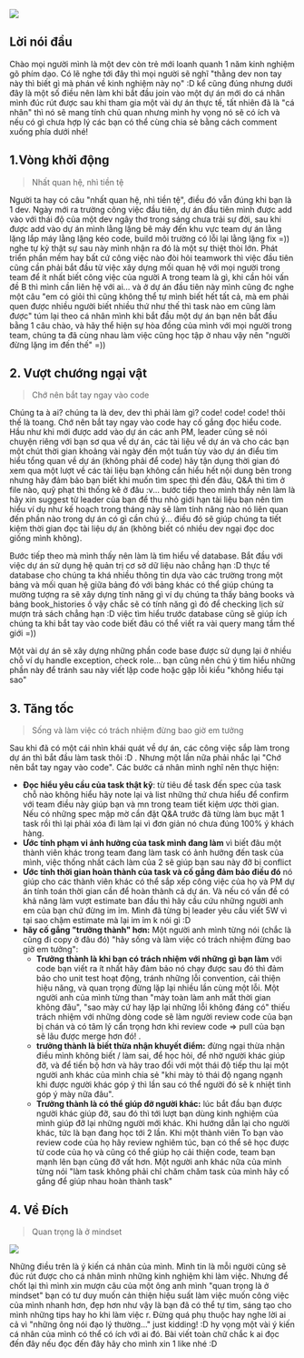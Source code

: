 ![](https://images.viblo.asia/b25b572b-459a-49c0-b897-ffdb7d6be8e8.jpg)

## Lời nói đầu
Chào mọi người mình là một dev còn trẻ mới loanh quanh 1 năm kinh nghiệm gõ phím dạo. Có lẽ nghe tới đây thì mọi người sẽ nghĩ "thằng dev non tay này thì biết gì mà phán về kinh nghiệm này nọ" :D kể cũng đúng nhưng dưới đây là một số điều nên làm khi bắt đầu join vào một dự án mới do cá nhân mình đúc rút được sau khi tham gia một vài dự án thực tế, tất nhiên đã là "cá nhân" thì nó sẽ mang tính chủ quan nhưng mình hy vọng nó sẽ có ích và nếu có gì chưa hợp lý các bạn có thể cùng chia sẻ bằng cách comment xuống phía dưới nhé!
## 1.Vòng khởi động 
>  Nhất quan hệ, nhì tiền tệ

Người ta hay có câu "nhất quan hệ, nhì tiền tệ", điều đó vẫn đúng khi bạn là 1 dev. Ngày mới ra trường công việc đầu tiên, dự án đầu tiên mình được add vào với thái độ của một dev ngây thơ trong sáng chưa trải sự đời, sau khi được add vào dự án mình lằng lặng bê máy đến khu vực team dự án lằng lặng lắp máy lằng lặng kéo code, build môi trường có lỗi lại lằng lặng fix =)) nghe tự kỷ thật sự sau này mình nhận ra đó là một sự thiệt thòi lớn. Phát triển phần mềm hay bất cứ công việc nào đòi hỏi teamwork thì việc đầu tiên cũng cần phải bắt đầu từ việc xây dựng mối quan hệ với mọi người trong team để ít nhất biết công việc của người A trong team là gì, khi cần hỏi vấn đề B thì mình cần liên hệ với ai... và ở dự án đầu tiên này mình cũng đc nghe một câu "em có giỏi thì cũng không thể tự mình biết hết tất cả, mà em phải quen được nhiều người biết nhiều thứ như thế thì task nào em cũng làm được" túm lại theo cá nhân mình khi bắt đầu một dự án bạn nên bắt đầu bằng 1 câu chào, và hãy thể hiện sự hòa đồng của mình với mọi người trong team, chúng ta đã cùng nhau làm việc cũng học tập ở nhau vậy nên "người đừng lặng im đến thế" =)) 

## 2. Vượt chướng ngại vật
> Chớ nên bắt tay ngay vào code

Chúng ta à ai? chúng ta là dev, dev thì phải làm gì? code! code! code! thôi thế là toang. Chớ nên bắt tay ngay vào code hay cố gắng đọc hiểu code. Hầu như khi mới được add vào dự án các anh PM, leader cũng sẽ nói chuyện riêng với bạn sơ qua về dự án, các tài liệu về dự án và cho các bạn một chút thời gian khoảng vài ngày đến một tuần tùy vào dự án điểu tìm hiểu tổng quan về dự án (không phải để code) hãy tận dụng thời gian đó xem qua một lượt về các tài liệu bạn không cần hiểu hết nội dung bên trong nhưng hãy đảm bảo bạn biết khi muốn tìm spec thì đến đâu, Q&A thì tìm ở file nào, quỹ phạt thì thống kê ở đâu :v... bước tiếp theo mình thấy nên làm là hãy xin suggest từ leader của bạn để thu nhỏ giới hạn tài liệu bạn nên tìm hiểu ví dụ như kế hoạch trong tháng này sẽ làm tính năng nào nó liên quan đến phần nào trong dự án có gì cần chú ý... điều đó sẽ giúp chúng ta tiết kiệm thời gian đọc tài liệu dự án (không biết có nhiều dev ngại đọc doc giống mình không).

Bước tiếp theo mà mình thấy nên làm là tìm hiểu về database. Bắt đầu với việc dự án sử dụng hệ quản trị cơ sở dữ liệu nào chẳng hạn :D thực tế database cho chúng ta khá nhiều thông tin dựa vào các trường trong một bảng và mối quan hệ giữa bảng đó với bảng khác có thể giúp chúng ta mường tượng ra sẽ xây dựng tính năng gì ví dụ chúng ta thấy bảng books và bảng book_histories ồ vậy chắc sẽ có tính năng gì đó để checking lịch sử mượn trả sách chẳng hạn :D việc tìm hiểu trước database cũng sẽ giúp ích chúng ta khi bắt tay vào code biết đâu có thể viết ra vài query mang tầm thế giới =))

Một vài dự án sẽ xây dựng những phần code base được sử dụng lại ở nhiều chỗ ví dụ handle exception, check role... bạn cũng nên chú ý tìm hiểu những phần này để tránh sau này viết lặp code hoặc gặp lỗi kiểu "không hiểu tại sao"

## 3. Tăng tốc 
> Sống và làm việc có trách nhiệm đừng bao giờ em tưởng

Sau khi đã có một cái nhìn khái quát về dự án, các công việc sắp làm trong dự án thì bắt đầu làm task thôi :D . Nhưng một lần nữa phải nhắc lại "Chớ nên bắt tay ngay vào code". Các bước cá nhân mình nghĩ nên thực hiện:

* **Đọc hiểu yêu cầu của task thật kỹ**: từ tiêu đề task đến spec của task chỗ nào không hiểu hãy note lại và list những thứ chưa hiểu để confirm với team điều này giúp bạn và mn trong team tiết kiệm ược thời gian. Nếu có những spec mập mờ cần đặt Q&A trước đã từng làm bục mặt 1 task rồi thì lại phải xóa đi làm lại vì đơn giản nó chưa đúng 100% ý khách hàng.
* **Ước tính phạm vi ảnh hưởng của task mình đang làm** vì biết đâu một thành viên khác trong team đang làm task có ảnh hưởng đến task của mình, việc thống nhất cách làm của 2 sẽ giúp bạn sau này đỡ bị conflict 
* **Ước tính thời gian hoàn thành của task và cố gắng đảm bảo điều đó** nó giúp cho các thành viên khác có thể sắp xếp công việc của họ và PM dự án tính toán thời gian cần để hoàn thành cả dự án. Và nếu có vấn đề có khả năng làm vượt estimate ban đầu thì hãy cầu cứu những người anh em của bạn chứ đừng im ỉm. Mình đã từng bị leader yêu cầu viết 5W vì tại sao chậm estimate mà lại im ỉm k nói gì :D    
* **hãy cố gắng "trưởng thành" hơn:** Một người anh mình từng nói (chắc là cũng đi copy ở đâu đó) "hãy sống và làm việc có trách nhiệm đừng bao giờ em tưởng":
    *  **Trưởng thành là khi bạn có trách nhiệm với những gì bạn làm** với code bạn viết ra ít nhất hãy đảm bảo nó chạy được sau đó thì đảm bảo cho unit test hoạt động, tránh những lỗi convention, cải thiện hiệu năng, và quan trọng đừng lặp lại nhiều lần cùng một lỗi. Một người anh của mình từng than "mày toàn làm anh mất thời gian không đâu", "sao mày cứ hay lặp lại những lỗi không đáng có" thiếu trách nhiệm với những dòng code sẽ làm người review code của bạn bị chán và có tâm lý cẩn trọng hơn khi review code => pull của bạn sẽ lâu được merge hơn đó! .
    *   **trưởng thành là biết thừa nhận khuyết điểm:** đừng ngại thừa nhận điều mình không biết / làm sai, để học hỏi, để nhờ người khác giúp đỡ, và để tiến bộ hơn và hãy trao đổi với một thái độ tiếp thu lại một người anh khác của mình chia sẻ "khi mày tỏ thái độ ngang ngạnh khi được người khác góp ý thì lần sau có thể người đó sẽ k nhiệt tình góp ý mày nữa đâu".
    *  **Trưởng thành là có thể giúp đỡ người khác:** lúc bắt đầu bạn được người khác giúp đỡ, sau đó thì tới lượt bạn dùng kinh nghiệm của mình giúp đỡ lại những người mới khác. Khi hướng dẫn lại cho người khác, tức là bạn đang học tới 2 lần. Khi một thành viên To bạn vào review code của họ hãy review nghiêm túc, bạn có thể sẽ học được từ code của họ và cũng có thể giúp họ cải thiện code, team bạn mạnh lên bạn cũng đỡ vất hơn. Một người anh khác nữa của mình từng nói "làm task không phải chỉ chăm chăm task của mình hãy cố gắng để giúp nhau hoàn thành task"

## 4. Về Đích
> Quan trọng là ở mindset

![](https://images.viblo.asia/79a01cc5-e103-42dc-8af8-d857939ba726.jpg)

Những điều trên là ý kiến cá nhân của mình. Mình tin là mỗi người cũng sẽ đúc rút được cho cá nhân mình những kinh nghiệm khi làm việc. Nhưng để chốt lại thì mình xin mượn câu của một ông anh mình "quan trọng là ở mindset" bạn có tư duy muốn cản thiện hiệu suất làm việc muốn công việc của mình nhanh hơn, đẹp hơn như vậy là bạn đã có thể tự tìm, sáng tạo cho mình những
tips hay ho khi làm việc r. Đừng quá phụ thuộc hay nghe lời ai cả vì "những ông nói đạo lý thường..." just kidding! :D hy vọng một vài ý kiến cá nhân của mình có thể có ích với ai đó. Bài viết toàn chữ  chắc k ai đọc đến đây nếu đọc đến đây hãy cho mình xin 1 like nhé :D